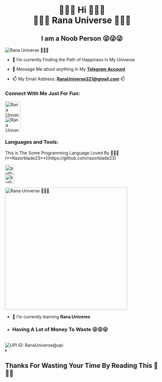 <h1 align="center">👋👋👋 Hi 👋👋👋
  <br>
  🍌🍌🍌 Rana Universe 🍌🍌🍌</h1>
<h2 align="center">I am a Noob Person 😜😜😜</h2>

<img align="center" alt="Rana Universe 🍌🍌🍌" src="https://te.legra.ph/file/8b6874766e0396edaf2d4.png">

- 🌱 I’m currently Finding the Path of Happiness in My Universe

- 💬 Message Me about anything in My [**Telegram Account**](https://t.me/RanaUniverse)

- 📫 My Email Address: **RanaUniverse321@gmail.com** 📫

<h3 align="left">Connect With Me Just For Fun:</h3>
<p align="left">
<a href="https://fb.com/RanaUniverse" target="blank"><img align="center" src="https://te.legra.ph/file/8482deb70819cd39b9dd0.png" alt="Rana Universe Facebook" height="50" /></a>
<br>
<a href="https://www.youtube.com/@RanaUniverse123" target="blank"><img align="center" src="https://te.legra.ph/file/ab4d5b95adb7caf10e551.png" alt="Rana Universe Youtube" height="50"  /></a>
</p>

<h3 align="left">Languages and Tools:</h3>
  This is The Some Programming Language Loved By 🍌🍌🍌
  <br>
  [**Razorblade23**](https://github.com/razorblade23)

<p align="left">
<a href="https://www.python.org" target="_blank" rel="noreferrer"> <img src="https://www.python.org/static/img/python-logo.png" alt="python" height="30"/> </a>
    <br>
<a href="https://kotlinlang.org" target="_blank" rel="noreferrer"> <img src="https://seeklogo.com/images/K/kotlin-logo-EE46F1FE44-seeklogo.com.png" alt="kotlin" height="30"/> </a>
</p>

<img align="center" alt="Rana Universe 🍌🍌🍌" width="400" src="https://te.legra.ph/file/e92f33d0a271dc2e7ac71.png">

- 🍌 I’m currently learning **Rana Univeres**
- <h3>Having A Lot of Money To Waste 😜😜😜 </h3>
<br>
<img align="center" alt="UPI ID: RanaUniverse@upi" src = "https://te.legra.ph/file/43d6e750e7b036ddded26.png"
<img align="center" alt="UPI ID: RanaUniverse@upi" src = "https://te.legra.ph/file/fe1b1be1ea956b316721e.png"
- 😜😜😜 If You want to **Waste your Money**, Just Send it to My QR Code Above 😜😜😜

- <h2>Thanks For Wasting Your Time By Reading This 🍌🍌🍌 </h2>
